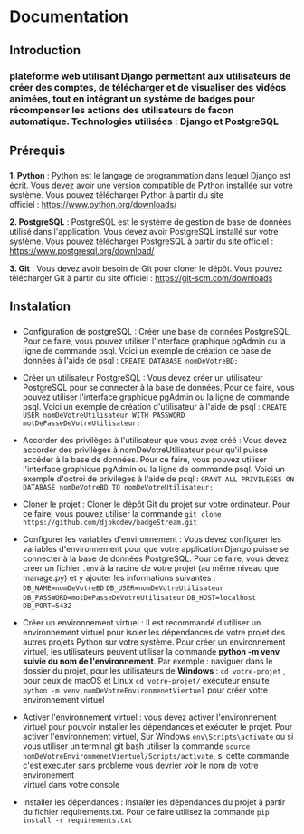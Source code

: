 # Documentation

## Introduction 
### plateforme web utilisant Django permettant aux utilisateurs de créer des comptes, de télécharger et de visualiser des vidéos animées,  tout en intégrant un système de badges pour récompenser les actions des utilisateurs de facon automatique. Technologies utilisées : Django et PostgreSQL ###

## Prérequis
### 
**1. Python**  : Python est le langage de programmation dans lequel Django est écrit. Vous devez avoir une version compatible de Python installée sur votre système. Vous pouvez télécharger Python à partir du site   
    officiel : https://www.python.org/downloads/
    
**2. PostgreSQL** : PostgreSQL est le système de gestion de base de données utilisé dans l'application. Vous devez avoir PostgreSQL installé sur votre système. Vous pouvez télécharger PostgreSQL à partir du site officiel : https://www.postgresql.org/download/  

**3. Git** : Vous devez avoir besoin de Git pour cloner le dépôt. Vous pouvez télécharger Git à partir du site officiel : https://git-scm.com/downloads
###

## Instalation
### 
  - Configuration de postgreSQL : Créer une base de données PostgreSQL, Pour ce faire, vous pouvez utiliser l'interface graphique pgAdmin ou la ligne de commande psql. Voici un exemple de création de base de données à 
    l'aide de psql : `CREATE DATABASE nomDeVotreBD;`
    
  - Créer un utilisateur PostgreSQL : Vous devez créer un utilisateur PostgreSQL pour se connecter à la base de données. Pour ce faire, vous pouvez utiliser l'interface graphique pgAdmin ou la ligne de commande psql.         Voici un exemple de création d'utilisateur à l'aide de psql : `CREATE USER nomDeVotreUtilisateur WITH PASSWORD motDePasseDeVotreUtilisateur;`
    
  - Accorder des privilèges à l'utilisateur que vous avez créé : Vous devez accorder des privilèges à nomDeVotreUtilisateur pour qu'il puisse accéder à la base de données. Pour ce faire, vous pouvez
    utiliser l'interface graphique pgAdmin ou la ligne de commande psql. Voici un exemple d'octroi de privilèges à l'aide de psql : `GRANT ALL PRIVILEGES ON DATABASE nomDeVotreBD TO nomDeVotreUtilisateur;`
    
  - Cloner le projet : Cloner le dépôt Git du projet sur votre ordinateur. Pour ce faire, vous pouvez utiliser la commande `git clone https://github.com/djokodev/badgeStream.git`
    
  - Configurer les variables d'environnement : Vous devez configurer les variables d'environnement pour que votre application Django puisse se connecter à la base de données PostgreSQL. Pour ce faire, vous devez créer un 
    fichier `.env` à la racine de votre projet (au même niveau que manage.py) et y ajouter les informations suivantes : 
    `DB_NAME=nomDeVotreBD`
    `DB_USER=nomDeVotreUtilisateur`
    `DB_PASSWORD=motDePasseDeVotreUtilisateur`
    `DB_HOST=localhost`
    `DB_PORT=5432`
    
  - Créer un environnement virtuel : Il est recommandé d'utiliser un environnement virtuel pour isoler les dépendances de votre projet des autres projets Python sur votre système. Pour créer un environnement virtuel, les 
    utilisateurs peuvent utiliser la commande **python -m venv suivie du nom de l'environnement**. Par exemple : naviguer dans le dossier du projet, pour les utilisateurs de **Windows** : `cd votre-projet` , pour ceux de 
    macOS et Linux `cd votre-projet/` exécuteur ensuite `python -m venv nomDeVotreEnvironmenetViertuel` pour créer votre environnement virtuel

  - Activer l'environnement virtuel : vous devez activer l'environnement virtuel pour pouvoir installer les dépendances et exécuter le projet. Pour activer l'environnement virtuel, Sur Windows `env\Scripts\activate` ou       si vous utiliser un terminal git bash utiliser la commande `source nomDeVotreEnvironmenetViertuel/Scripts/activate`, si cette commande c'est executer sans probleme vous devrier voir le nom de votre environement     
    virtuel dans votre console

  - Installer les dépendances : Installer les dépendances du projet à partir du fichier requirements.txt. Pour ce faire utilisez la commande `pip install -r requirements.txt`
###





